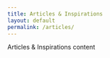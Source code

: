 ```yaml
---
title: Articles & Inspirations
layout: default
permalink: /articles/
---
```


Articles & Inspirations content
